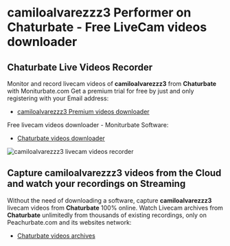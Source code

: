# camiloalvarezzz3 Performer on Chaturbate - Free LiveCam videos downloader

## Chaturbate Live Videos Recorder

Monitor and record livecam videos of **camiloalvarezzz3** from **Chaturbate** with Moniturbate.com
Get a premium trial for free by just and only registering with your Email address:
* [camiloalvarezzz3 Premium videos downloader](https://moniturbate.com/request-demo-licence-key.html)

Free livecam videos downloader - Moniturbate Software:
* [Chaturbate videos downloader](https://moniturbate.com/moniturbate-download-software.html)

![camiloalvarezzz3 livecam videos recorder](https://peachurnet.com/templates/moniturbate-software.png)


## Capture camiloalvarezzz3 videos from the Cloud and watch your recordings on Streaming

Without the need of downloading a software, capture **camiloalvarezzz3** livecam videos from **Chaturbate** 100% online.
Watch Livecam archives from **Chaturbate** unlimitedly from thousands of existing recordings, only on Peachurbate.com and its websites network:
* [Chaturbate videos archives](https://peachurnet.com/)